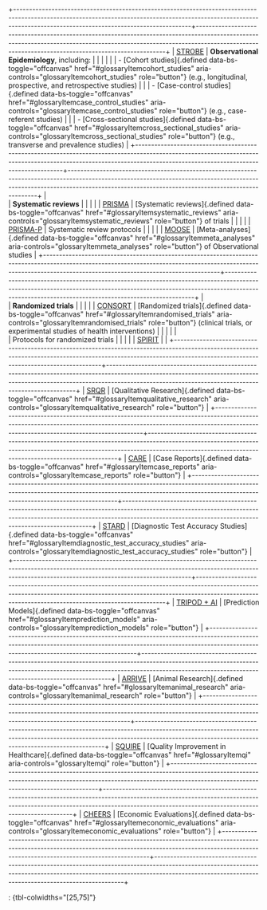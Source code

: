 +-------------------------------------------------------------------------------------------------------------------------------------------------------------------------------------------------------------------+--------------------------------------------------------------------------------------------------------------------------------------------------------------------------------------------------------------------------------+
| [STROBE](reporting-guidelines/strobe)                                                                                                                                                                             | **Observational Epidemiology**, including:                                                                                                                                                                                     |
|                                                                                                                                                                                                                   |                                                                                                                                                                                                                                |
|                                                                                                                                                                                                                   | -   [Cohort studies]{.defined data-bs-toggle="offcanvas" href="#glossaryItemcohort_studies" aria-controls="glossaryItemcohort_studies" role="button"} (e.g., longitudinal, prospective, and retrospective studies)             |
|                                                                                                                                                                                                                   | -   [Case-control studies]{.defined data-bs-toggle="offcanvas" href="#glossaryItemcase_control_studies" aria-controls="glossaryItemcase_control_studies" role="button"} (e.g., case-referent studies)                          |
|                                                                                                                                                                                                                   | -   [Cross-sectional studies]{.defined data-bs-toggle="offcanvas" href="#glossaryItemcross_sectional_studies" aria-controls="glossaryItemcross_sectional_studies" role="button"} (e.g., transverse and prevalence studies)     |
+-------------------------------------------------------------------------------------------------------------------------------------------------------------------------------------------------------------------+--------------------------------------------------------------------------------------------------------------------------------------------------------------------------------------------------------------------------------+
| <br>                                                                                                                                                                                                              | **Systematic reviews**                                                                                                                                                                                                         |
|                                                                                                                                                                                                                   |                                                                                                                                                                                                                                |
| [PRISMA](reporting-guidelines/prisma)                                                                                                                                                                             | [Systematic reviews]{.defined data-bs-toggle="offcanvas" href="#glossaryItemsystematic_reviews" aria-controls="glossaryItemsystematic_reviews" role="button"} of trials                                                        |
|                                                                                                                                                                                                                   |                                                                                                                                                                                                                                |
| [PRISMA-P](https://www.equator-network.org/reporting-guidelines/prisma-protocols/)                                                                                                                                | Systematic review protocols                                                                                                                                                                                                    |
|                                                                                                                                                                                                                   |                                                                                                                                                                                                                                |
| [MOOSE](https://www.equator-network.org/reporting-guidelines/meta-analysis-of-observational-studies-in-epidemiology-a-proposal-for-reporting-meta-analysis-of-observational-studies-in-epidemiology-moose-group/) | [Meta-analyses]{.defined data-bs-toggle="offcanvas" href="#glossaryItemmeta_analyses" aria-controls="glossaryItemmeta_analyses" role="button"} of Observational studies                                                        |
+-------------------------------------------------------------------------------------------------------------------------------------------------------------------------------------------------------------------+--------------------------------------------------------------------------------------------------------------------------------------------------------------------------------------------------------------------------------+
| <br>                                                                                                                                                                                                              | **Randomized trials**                                                                                                                                                                                                          |
|                                                                                                                                                                                                                   |                                                                                                                                                                                                                                |
| [CONSORT](reporting-guidelines/consort)                                                                                                                                                                           | [Randomized trials]{.defined data-bs-toggle="offcanvas" href="#glossaryItemrandomised_trials" aria-controls="glossaryItemrandomised_trials" role="button"} (clinical trials, or experimental studies of health interventions)  |
|                                                                                                                                                                                                                   |                                                                                                                                                                                                                                |
| <br>                                                                                                                                                                                                              | Protocols for randomized trials                                                                                                                                                                                                |
|                                                                                                                                                                                                                   |                                                                                                                                                                                                                                |
| [SPIRIT](https://www.equator-network.org/reporting-guidelines/spirit-2013-statement-defining-standard-protocol-items-for-clinical-trials/)                                                                        |                                                                                                                                                                                                                                |
+-------------------------------------------------------------------------------------------------------------------------------------------------------------------------------------------------------------------+--------------------------------------------------------------------------------------------------------------------------------------------------------------------------------------------------------------------------------+
| [SRQR](reporting-guidelines/srqr)                                                                                                                                                                                 | [Qualitative Research]{.defined data-bs-toggle="offcanvas" href="#glossaryItemqualitative_research" aria-controls="glossaryItemqualitative_research" role="button"}                                                            |
+-------------------------------------------------------------------------------------------------------------------------------------------------------------------------------------------------------------------+--------------------------------------------------------------------------------------------------------------------------------------------------------------------------------------------------------------------------------+
| [CARE](reporting-guidelines/care)                                                                                                                                                                                 | [Case Reports]{.defined data-bs-toggle="offcanvas" href="#glossaryItemcase_reports" aria-controls="glossaryItemcase_reports" role="button"}                                                                                    |
+-------------------------------------------------------------------------------------------------------------------------------------------------------------------------------------------------------------------+--------------------------------------------------------------------------------------------------------------------------------------------------------------------------------------------------------------------------------+
| [STARD](reporting-guidelines/stard)                                                                                                                                                                               | [Diagnostic Test Accuracy Studies]{.defined data-bs-toggle="offcanvas" href="#glossaryItemdiagnostic_test_accuracy_studies" aria-controls="glossaryItemdiagnostic_test_accuracy_studies" role="button"}                        |
+-------------------------------------------------------------------------------------------------------------------------------------------------------------------------------------------------------------------+--------------------------------------------------------------------------------------------------------------------------------------------------------------------------------------------------------------------------------+
| [TRIPOD + AI](https://www.equator-network.org/reporting-guidelines/tripod-statement/)                                                                                                                             | [Prediction Models]{.defined data-bs-toggle="offcanvas" href="#glossaryItemprediction_models" aria-controls="glossaryItemprediction_models" role="button"}                                                                     |
+-------------------------------------------------------------------------------------------------------------------------------------------------------------------------------------------------------------------+--------------------------------------------------------------------------------------------------------------------------------------------------------------------------------------------------------------------------------+
| [ARRIVE](reporting-guidelines/arrive)                                                                                                                                                                             | [Animal Research]{.defined data-bs-toggle="offcanvas" href="#glossaryItemanimal_research" aria-controls="glossaryItemanimal_research" role="button"}                                                                           |
+-------------------------------------------------------------------------------------------------------------------------------------------------------------------------------------------------------------------+--------------------------------------------------------------------------------------------------------------------------------------------------------------------------------------------------------------------------------+
| [SQUIRE](reporting-guidelines/squire)                                                                                                                                                                             | [Quality Improvement in Healthcare]{.defined data-bs-toggle="offcanvas" href="#glossaryItemqi" aria-controls="glossaryItemqi" role="button"}                                                                                   |
+-------------------------------------------------------------------------------------------------------------------------------------------------------------------------------------------------------------------+--------------------------------------------------------------------------------------------------------------------------------------------------------------------------------------------------------------------------------+
| [CHEERS](https://www.equator-network.org/reporting-guidelines/cheers/)                                                                                                                                            | [Economic Evaluations]{.defined data-bs-toggle="offcanvas" href="#glossaryItemeconomic_evaluations" aria-controls="glossaryItemeconomic_evaluations" role="button"}                                                            |
+-------------------------------------------------------------------------------------------------------------------------------------------------------------------------------------------------------------------+--------------------------------------------------------------------------------------------------------------------------------------------------------------------------------------------------------------------------------+

: {tbl-colwidths="\[25,75\]"}